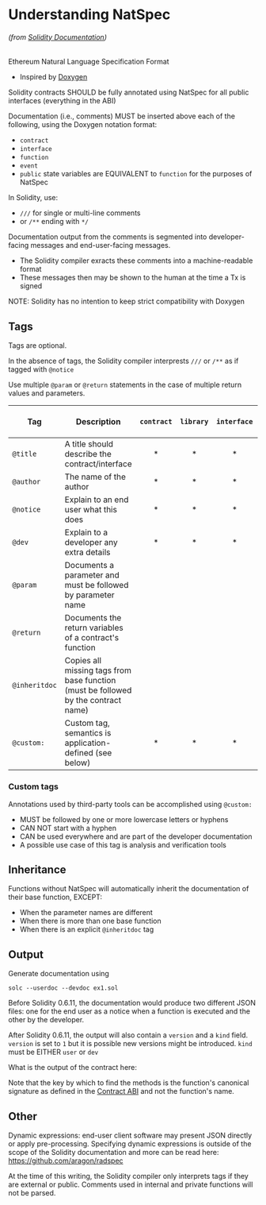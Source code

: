 # Understanding NatSpec 
###### (from [Solidity Documentation](https://docs.soliditylang.org/en/latest/natspec-format.html))

Ethereum Natural Language Specification Format

- Inspired by [Doxygen](https://en.wikipedia.org/wiki/Doxygen)

Solidity contracts SHOULD be fully annotated using NatSpec for all public interfaces (everything in the ABI)

Documentation (i.e., comments) MUST be inserted above each of the following, using the Doxygen notation format:

- `contract`
- `interface`
- `function`
- `event`
- `public` state variables are EQUIVALENT to `function` for the purposes of NatSpec

In Solidity, use:

- `///` for single or multi-line comments
- or `/**` ending with `*/`

Documentation output from the comments is segmented into developer-facing messages and end-user-facing messages.

- The Solidity compiler exracts these comments into a machine-readable format
- These messages then may  be shown to the human at the time a Tx is signed

NOTE: Solidity has no intention to keep strict compatibility with Doxygen

## Tags

Tags are optional.

In the absence of tags, the Solidity compiler interprests `///` or `/**` as if tagged with `@notice`

Use multiple `@param` or `@return` statements in the case of multiple return values and parameters.

| Tag           | Description                                                                        | `contract` | `library` | `interface` | `function`  | `public` state variable | `event` |
|---------------|------------------------------------------------------------------------------------|:----------:|:---------:|:-----------:|:-----------:|:-----------------------:|:-------:|
| `@title`      | A title should describe the contract/interface                                     |      *     |     *     |      *      |             |                         |         |
| `@author`     | The name of the author                                                             |      *     |     *     |      *      |             |                         |         |
| `@notice`     | Explain to an end user what this does                                              |      *     |     *     |      *      |      *      |            *            |    *    |
| `@dev`        | Explain to a developer any extra details                                           |      *     |     *     |      *      |      *      |            *            |    *    |
| `@param`      | Documents a parameter and must be followed by parameter name                       |            |           |             |      *      |                         |    *    |
| `@return`     | Documents the return variables of a contract's function                            |            |           |             |      *      |            *            |         |
| `@inheritdoc` | Copies all missing tags from base function (must be followed by the contract name) |            |           |             |      *      |            *            |    *    |
| `@custom:`    | Custom tag, semantics is application-defined (see below)                           |      *     |     *     |      *      |      *      |            *            |    *    |

### Custom tags

Annotations used by third-party tools can be accomplished using `@custom:`

- MUST be followed by one or more lowercase letters or hyphens
- CAN NOT start with a hyphen
- CAN be used everywhere and are part of the developer documentation 
- A possible use case of this tag is analysis and verification tools

## Inheritance

Functions without NatSpec will automatically inherit the documentation of their base function, EXCEPT:

- When the parameter names are different
- When there is more than one base function
- When there is an explicit `@inheritdoc` tag

## Output

Generate documentation using 

`solc --userdoc --devdoc ex1.sol`

Before Solidity 0.6.11, the documentation would produce two different JSON files: one for the end user as a notice when a function is executed and the other by the developer.

After Solidity 0.6.11, the output will also contain a `version` and a `kind` field. `version` is set to `1` but it is possible new versions might be introduced. `kind` must be EITHER `user` or `dev`

What is the output of the contract here:

<Link to contract> 

Note that the key by which to find the methods is the function's canonical signature as defined in the [Contract ABI](https://docs.soliditylang.org/en/latest/abi-spec.html#abi-function-selector) and not the function's name.

## Other

Dynamic expressions: end-user client software may present JSON directly or apply pre-processing. Specifying dynamic expressions is outside of the scope of the Solidity documentation and more can be read here: https://github.com/aragon/radspec

At the time of this writing, the Solidity compiler only interprets tags if they are external or public. Comments used in internal and private functions will not be parsed.
